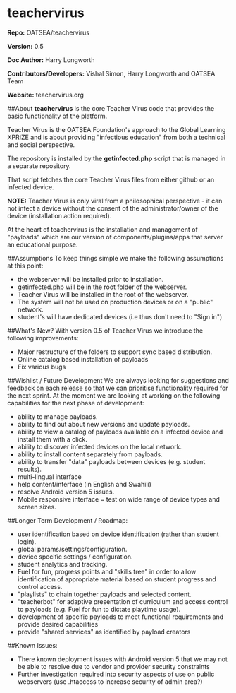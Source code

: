 # teachervirus

**Repo:** OATSEA/teachervirus

**Version:** 0.5

**Doc Author:** Harry Longworth

**Contributors/Developers:** Vishal Simon, Harry Longworth and OATSEA Team

**Website:** teachervirus.org

##About
**teachervirus** is the core Teacher Virus code that provides the basic functionality of the platform. 

Teacher Virus is the OATSEA Foundation's approach to the Global Learning XPRIZE and is about providing "infectious education" from both a technical and social perspective.

The repository is installed by the **getinfected.php** script that is managed in a separate repository.

That script fetches the core Teacher Virus files from either github or an infected device.  

**NOTE:** Teacher Virus is only viral from a philosophical perspective - it can not infect a device without the consent of the administrator/owner of the device (installation action required).

At the heart of teachervirus is the installation and management of "payloads" which are our version of components/plugins/apps that server an educational purpose.

##Assumptions
To keep things simple we make the following assumptions at this point:
* the webserver will be installed prior to installation.
* getinfected.php will be in the root folder of the webserver.
* Teacher Virus will be installed in the root of the webserver.
* The system will not be used on production devices or on a "public" network.
* student's will have dedicated devices (i.e thus don't need to "Sign in")

##What's New? 
With version 0.5 of Teacher Virus we introduce the following improvements:
* Major restructure of the folders to support sync based distribution.
* Online catalog based installation of payloads
* Fix various bugs

##Wishlist / Future Development
We are always looking for suggestions and feedback on each release so that we can prioritise functionality required for the next sprint.  At the moment we are looking at working on the following capabilities for the next phase of development:

* ability to manage payloads.
* ability to find out about new versions and update payloads.
* ability to view a catalog of payloads available on a infected device and install them with a click.
* ability to discover infected devices on the local network.
* ability to install content separately from payloads.
* ability to transfer "data" payloads between devices (e.g. student results).
* multi-lingual interface
* help content/interface (in English and Swahili)
* resolve Android version 5 issues.
* Mobile responsive interface = test on wide range of device types and screen sizes.

##Longer Term Development / Roadmap:
* user identification based on device identification (rather than student login).
* global params/settings/configuration.
* device specific settings / configuration.
* student analytics and tracking.
* Fuel for fun, progress points and "skills tree" in order to allow identification of appropriate material based on student progress and control access.
* "playlists" to chain together payloads and selected content.
* "teacherbot" for adaptive presentation of curriculum and access control to payloads (e.g. Fuel for fun to dictate playtime usage).
* development of specific payloads to meet functional requirements and provide desired capabilities
* provide "shared services" as identified by payload creators

##Known Issues:
* There known deployment issues with Android version 5 that we may not be able to resolve due to vendor and provider security constraints
* Further investigation required into security aspects of use on public webservers (use .htaccess to increase security of admin area?)



